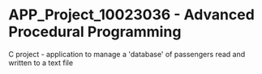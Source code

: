 # APP_Project_10023036 - Advanced Procedural Programming

C project - application to manage a 'database' of passengers read and written to a text file

